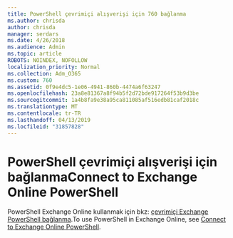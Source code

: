 ```yaml
---
title: PowerShell çevrimiçi alışverişi için 760 bağlanma
ms.author: chrisda
author: chrisda
manager: serdars
ms.date: 4/26/2018
ms.audience: Admin
ms.topic: article
ROBOTS: NOINDEX, NOFOLLOW
localization_priority: Normal
ms.collection: Adm_O365
ms.custom: 760
ms.assetid: 0f9e4dc5-1e06-4941-860b-4474a6f63247
ms.openlocfilehash: 23a8e81367a8f94b5f2d72bde917264f53b9d3be
ms.sourcegitcommit: 1a4b8fa9e38a95ca811085af516edb81caf2018c
ms.translationtype: MT
ms.contentlocale: tr-TR
ms.lasthandoff: 04/13/2019
ms.locfileid: "31857828"
---
```

# <a name="connect-to-exchange-online-powershell"></a><span data-ttu-id="a2cf6-102">PowerShell çevrimiçi alışverişi için bağlanma</span><span class="sxs-lookup"><span data-stu-id="a2cf6-102">Connect to Exchange Online PowerShell</span></span>

<span data-ttu-id="a2cf6-103">PowerShell Exchange Online kullanmak için bkz: [çevrimiçi Exchange PowerShell bağlanma](https://docs.microsoft.com/powershell/exchange/exchange-online/connect-to-exchange-online-powershell/connect-to-exchange-online-powershell).</span><span class="sxs-lookup"><span data-stu-id="a2cf6-103">To use PowerShell in Exchange Online, see [Connect to Exchange Online PowerShell](https://docs.microsoft.com/powershell/exchange/exchange-online/connect-to-exchange-online-powershell/connect-to-exchange-online-powershell).</span></span>
